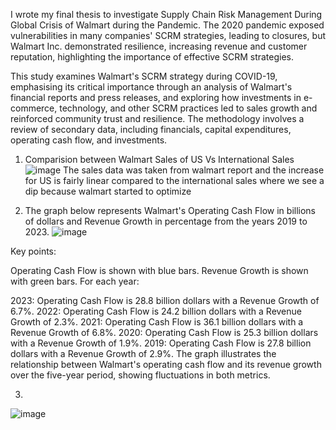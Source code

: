 I wrote my final thesis to investigate Supply Chain Risk Management During Global Crisis of Walmart during the Pandemic. 
The 2020 pandemic exposed vulnerabilities in many companies' SCRM strategies, leading to closures,
but Walmart Inc. demonstrated resilience, increasing revenue and customer reputation, highlighting the
importance of effective SCRM strategies.

This study examines Walmart's SCRM strategy during COVID-19, emphasising its critical importance
through an analysis of Walmart's financial reports and press releases, and exploring how investments in
e-commerce, technology, and other SCRM practices led to sales growth and reinforced community
trust and resilience. The methodology involves a review of secondary data, including financials, capital
expenditures, operating cash flow, and investments.

1) Comparision between Walmart Sales of US Vs International Sales
![image](https://github.com/Srikrishnareddy00/BBA_Final_Project_Sri_Krishna_Reddy/assets/152496878/f0315e9a-a9e9-46ce-ab4d-61271e350a16)
The sales data was taken from walmart report and the increase for US is fairly linear compared to the international sales where we see a dip because walmart started to optimize 


2)  The graph below represents Walmart's Operating Cash Flow in billions of dollars and Revenue Growth in percentage from the years 2019 to 2023.
![image](https://github.com/Srikrishnareddy00/BBA_Final_Project_Sri_Krishna_Reddy/assets/152496878/473c4956-3396-4117-a527-329b5f1ba007)

Key points:

Operating Cash Flow is shown with blue bars.
Revenue Growth is shown with green bars.
For each year:

2023: Operating Cash Flow is 28.8 billion dollars with a Revenue Growth of 6.7%.
2022: Operating Cash Flow is 24.2 billion dollars with a Revenue Growth of 2.3%.
2021: Operating Cash Flow is 36.1 billion dollars with a Revenue Growth of 6.8%.
2020: Operating Cash Flow is 25.3 billion dollars with a Revenue Growth of 1.9%.
2019: Operating Cash Flow is 27.8 billion dollars with a Revenue Growth of 2.9%.
The graph illustrates the relationship between Walmart's operating cash flow and its revenue growth over the five-year period, showing fluctuations in both metrics.


3)
![image](https://github.com/Srikrishnareddy00/BBA_Final_Project_Sri_Krishna_Reddy/assets/152496878/0ed60239-fa15-46d2-8b02-b8264f11b7f7)








